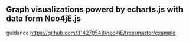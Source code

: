 ## Graph visualizations powerd by echarts.js with data form Neo4jE.js

guidance https://github.com/314278548/neo4jE/tree/master/example

